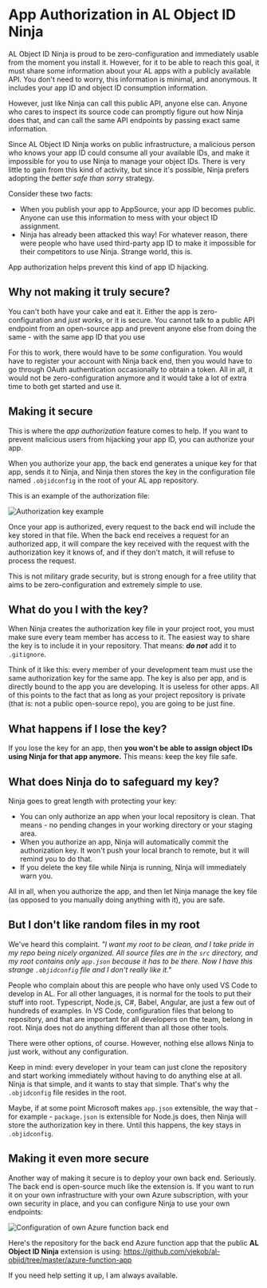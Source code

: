 # App Authorization in AL Object ID Ninja

AL Object ID Ninja is proud to be zero-configuration and immediately usable from the moment you install
it. However, for it to be able to reach this goal, it must share some information about your AL apps with a publicly
available API. You don't need to worry, this information is minimal, and anonymous. It includes your app ID and object
ID consumption information.

However, just like Ninja can call this public API, anyone else can. Anyone who cares to inspect its source code can
promptly figure out how Ninja does that, and can call the same API endpoints by passing exact same information.

Since AL Object ID Ninja works on public infrastructure, a malicious person who knows your app ID
could consume all your available IDs, and make it impossible for you to use Ninja to manage your
object IDs. There is very little to gain from this kind of activity, but since it's possible,
Ninja prefers adopting the _better safe than sorry_ strategy.

Consider these two facts:

- When you publish your app to AppSource, your app ID becomes public. Anyone can use this information
  to mess with your object ID assignment.
- Ninja has already been attacked this way! For whatever reason, there were people who have used
  third-party app ID to make it impossible for their competitors to use Ninja. Strange world, this is.

App authorization helps prevent this kind of app ID hijacking.

## Why not making it truly secure?

You can't both have your cake and eat it. Either the app is zero-configuration and _just works_, or it is secure. You
cannot talk to a public API endpoint from an open-source app and prevent anyone else from doing the same - with
the same app ID that you use

For this to work, there would have to be _some_ configuration. You would have to register your account with Ninja
back end, then you would have to go through OAuth authentication occasionally to obtain a token. All in all, it would
not be zero-configuration anymore and it would take a lot of extra time to both get started and use it.

## Making it secure

This is where the _app authorization_ feature comes to help. If you want to prevent malicious users from hijacking
your app ID, you can authorize your app.

When you authorize your app, the back end generates a unique key for that app, sends it to Ninja, and Ninja
then stores the key in the configuration file named `.objidconfig` in the root of your AL app repository.

This is an example of the authorization file:

![Authorization key example](./images/authorization-key.png)

Once your app is authorized, every request to the back end will include the key stored in that file. When the back
end receives a request for an authorized app, it will compare the key received with the request with the authorization
key it knows of, and if they don't match, it will refuse to process the request.

This is not military grade security, but is strong enough for a free utility that aims to be zero-configuration and
extremely simple to use.

## What do you I with the key?

When Ninja creates the authorization key file in your project root, you must make sure every team member has access to
it. The easiest way to share the key is to include it in your repository. That means: **_do not_** add it to
`.gitignore`.

Think of it like this: every member of your development team must use the same authorization key for the same app. The
key is also per app, and is directly bound to the app you are developing. It is useless for other apps. All of this
points to the fact that as long as your project repository is private (that is: not a public open-source repo), you
are going to be just fine.

## What happens if I lose the key?

If you lose the key for an app, then **you won't be able to assign object IDs using Ninja for that app anymore.**
This means: keep the key file safe.

## What does Ninja do to safeguard my key?

Ninja goes to great length with protecting your key:

- You can only authorize an app when your local repository is clean. That means - no pending changes in your
  working directory or your staging area.
- When you authorize an app, Ninja will automatically commit the authorization key. It won't push your local
  branch to remote, but it will remind you to do that.
- If you delete the key file while Ninja is running, Ninja will immediately warn you.

All in all, when you authorize the app, and then let Ninja manage the key file (as opposed to you manually
doing anything with it), you are safe.

## But I don't like random files in my root

We've heard this complaint. _"I want my root to be clean, and I take pride in my repo being nicely organized. All
source files are in the `src` directory, and my root contains only `app.json` because it has to be there. Now I have this strange `.objidconfig` file and I don't really like it."_

People who complain about this are people who have only used VS Code to develop in AL. For all other languages, it
is normal for the tools to put their stuff into root. Typescript, Node.js, C#, Babel, Angular, are just a few out of
hundreds of examples. In VS Code, configuration files that belong to repository, and that are important for all
developers on the team, belong in root. Ninja does not do anything different than all those other tools.

There were other options, of course. However, nothing else allows Ninja to just work, without any configuration.

Keep in mind: every developer in your team can just clone the repository and start working immediately without having
to do anything else at all. Ninja is that simple, and it wants to stay that simple. That's why the `.objidconfig` file
resides in the root.

Maybe, if at some point Microsoft makes `app.json` extensible, the way that - for example - `package.json` is
extensible for Node.js does, then Ninja will store the authorization key in there. Until this happens, the key stays
in `.objidconfig`.

## Making it even more secure

Another way of making it secure is to deploy your own back end. Seriously. The back end is open-source much like the
extension is. If you want to run it on your own infrastructure with your own Azure subscription, with your own security
in place, and you can configure Ninja to use your own endpoints:

![Configuration of own Azure function back end](./images/settings-own-back-end.png)

Here's the repository for the back end Azure function app that the public **AL Object ID Ninja** extension is
using: https://github.com/vjekob/al-objid/tree/master/azure-function-app

If you need help setting it up, I am always available.

